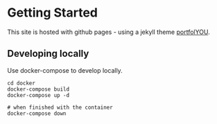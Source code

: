 # Getting Started
This site is hosted with github pages - using a jekyll theme [portfolYOU](https://github.com/YoussefRaafatNasry/portfolYOU).

## Developing locally
Use docker-compose to develop locally.

```
cd docker
docker-compose build
docker-compose up -d

# when finished with the container
docker-compose down
```
